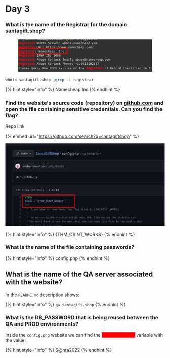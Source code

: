# Day 3

### What is the name of the Registrar for the domain santagift.shop?

<figure><img src="../../.gitbook/assets/image (1) (2).png" alt=""><figcaption></figcaption></figure>

```bash
whois santagift.shop |grep -i registrar
```

{% hint style="info" %}
Namecheap Inc
{% endhint %}

### Find the website's source code (repository) on [github.com](https://github.com/) and open the file containing sensitive credentials. Can you find the flag?

Repo link

{% embed url="https://github.com/search?q=santagiftshop" %}

![](<../../.gitbook/assets/image (5) (2).png>)

{% hint style="info" %}
{THM\_OSINT\_WORKS}
{% endhint %}

### What is the name of the file containing passwords?

{% hint style="info" %}
config.php
{% endhint %}

## What is the name of the QA server associated with the website?

In the `README.md` description shows:

{% hint style="info" %}
`qa.santagift.shop`
{% endhint %}

### What is the DB\_PASSWORD that is being reused between the QA and PROD environments?

Inside the `config.php` website we can find the <mark style="color:red;background-color:red;">DB\_PASSWORD</mark> variable with the value:&#x20;

{% hint style="info" %}
S@nta2022
{% endhint %}

